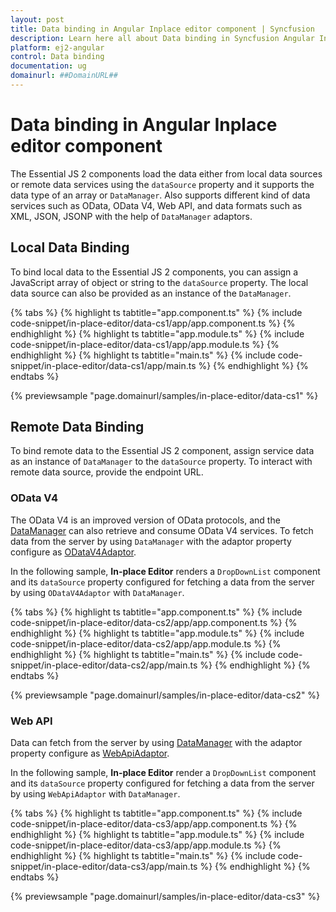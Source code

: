 ```yaml
---
layout: post
title: Data binding in Angular Inplace editor component | Syncfusion
description: Learn here all about Data binding in Syncfusion Angular Inplace editor component of Syncfusion Essential JS 2 and more.
platform: ej2-angular
control: Data binding 
documentation: ug
domainurl: ##DomainURL##
---
```


# Data binding in Angular Inplace editor component

The Essential JS 2 components load the data either from local data sources or remote data services using the `dataSource` property and it supports the data type of an array or `DataManager`. Also supports different kind of data services such as OData, OData V4, Web API, and data formats such as XML, JSON, JSONP with the help of `DataManager` adaptors.

## Local Data Binding

To bind local data to the Essential JS 2 components, you can assign a JavaScript array of object or string to the `dataSource` property. The local data source can also be provided as an instance of the `DataManager`.

{% tabs %}
{% highlight ts tabtitle="app.component.ts" %}
{% include code-snippet/in-place-editor/data-cs1/app/app.component.ts %}
{% endhighlight %}
{% highlight ts tabtitle="app.module.ts" %}
{% include code-snippet/in-place-editor/data-cs1/app/app.module.ts %}
{% endhighlight %}
{% highlight ts tabtitle="main.ts" %}
{% include code-snippet/in-place-editor/data-cs1/app/main.ts %}
{% endhighlight %}
{% endtabs %}
  
{% previewsample "page.domainurl/samples/in-place-editor/data-cs1" %}

## Remote Data Binding

To bind remote data to the Essential JS 2 component, assign service data as an instance of `DataManager` to the `dataSource` property. To interact with remote data source, provide the endpoint URL.

### OData V4

The OData V4 is an improved version of OData protocols, and the [DataManager](../data/getting-started/) can also retrieve and consume OData V4 services. To fetch data from the server by using `DataManager` with the adaptor property configure as [ODataV4Adaptor](../data/adaptors/#odatav4-adaptor).

In the following sample, **In-place Editor** renders a `DropDownList` component and its `dataSource` property configured for fetching a data from the server by using `ODataV4Adaptor` with `DataManager`.

{% tabs %}
{% highlight ts tabtitle="app.component.ts" %}
{% include code-snippet/in-place-editor/data-cs2/app/app.component.ts %}
{% endhighlight %}
{% highlight ts tabtitle="app.module.ts" %}
{% include code-snippet/in-place-editor/data-cs2/app/app.module.ts %}
{% endhighlight %}
{% highlight ts tabtitle="main.ts" %}
{% include code-snippet/in-place-editor/data-cs2/app/main.ts %}
{% endhighlight %}
{% endtabs %}
  
{% previewsample "page.domainurl/samples/in-place-editor/data-cs2" %}

### Web API

Data can fetch from the server by using [DataManager](../data/getting-started/) with the adaptor property configure as [WebApiAdaptor](../data/adaptors/#web-api-adaptor).

In the following sample, **In-place Editor** render a `DropDownList` component and its `dataSource` property configured for fetching a data from the server by using `WebApiAdaptor` with `DataManager`.

{% tabs %}
{% highlight ts tabtitle="app.component.ts" %}
{% include code-snippet/in-place-editor/data-cs3/app/app.component.ts %}
{% endhighlight %}
{% highlight ts tabtitle="app.module.ts" %}
{% include code-snippet/in-place-editor/data-cs3/app/app.module.ts %}
{% endhighlight %}
{% highlight ts tabtitle="main.ts" %}
{% include code-snippet/in-place-editor/data-cs3/app/main.ts %}
{% endhighlight %}
{% endtabs %}
  
{% previewsample "page.domainurl/samples/in-place-editor/data-cs3" %}